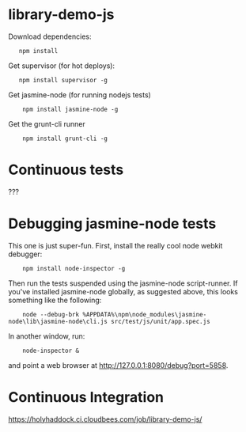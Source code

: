 library-demo-js
===============

Download dependencies:
```
   npm install
```
Get supervisor (for hot deploys):
```
   npm install supervisor -g
```

Get jasmine-node (for running nodejs tests)
```
	npm install jasmine-node -g
```

Get the grunt-cli runner
```
	npm install grunt-cli -g
```

Continuous tests
================
???

Debugging jasmine-node tests
============================

This one is just super-fun.
First, install the really cool node webkit debugger:
```
	npm install node-inspector -g
```

Then run the tests suspended using the jasmine-node script-runner. If you've installed jasmine-node globally, as suggested above, this looks something like the following:
```
	node --debug-brk %APPDATA%\npm\node_modules\jasmine-node\lib\jasmine-node\cli.js src/test/js/unit/app.spec.js
```
In another window, run:
```
	node-inspector &
```

and point a web browser at http://127.0.0.1:8080/debug?port=5858.

Continuous Integration
======================
https://holyhaddock.ci.cloudbees.com/job/library-demo-js/